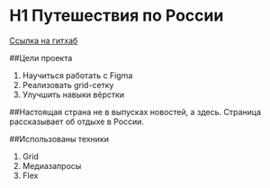 # H1 Путешествия по России 
[Ссылка на гитхаб](https://nkaverin.github.io/russian-travel/ "Осторожно, ведет на гитахб") 

##Цели проекта
1. Научиться работать с Figma 
2. Реализовать grid-сетку
3. Улучшить навыки вёрстки

##Настоящая страна не в выпусках новостей, а здесь.
Страница рассказывает об отдыхе в России.

##Использованы техники
1. Grid
2. Медиазапросы	
3. Flex
